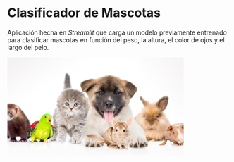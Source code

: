 # Clasificador de Mascotas

Aplicación hecha en _Streamlit_ que carga un modelo previamente entrenado para clasificar mascotas en función del peso, la altura, el color de ojos y el largo del pelo.

<img src="img/mascotas.jpg" width="400"/>
